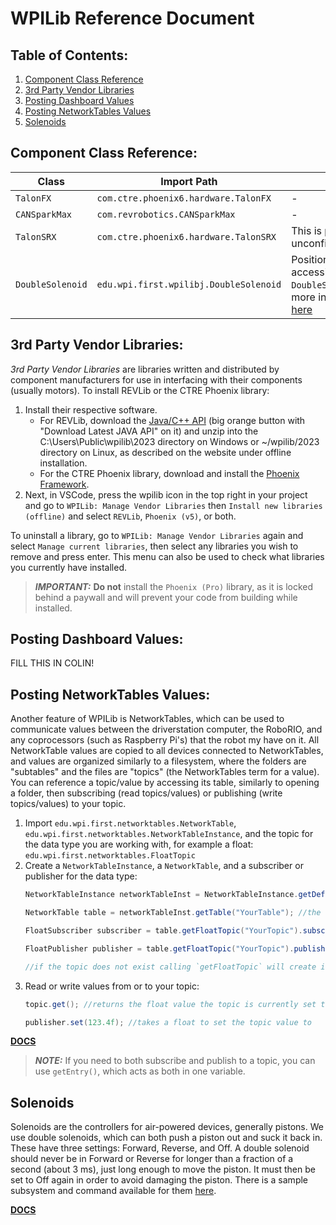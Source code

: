 # WPILib Reference Document

## Table of Contents:

1. [Component Class Reference](#component-class-reference)
2. [3rd Party Vendor Libraries](#3rd-party-vendor-libraries)
3. [Posting Dashboard Values](#posting-dashboard-values) 
4. [Posting NetworkTables Values](#posting-networktables-values)
5. [Solenoids](#solenoids)

## Component Class Reference:

|Class|Import Path|Notes|
|-|-|-|
|`TalonFX`|`com.ctre.phoenix6.hardware.TalonFX`|-|
|`CANSparkMax`|`com.revrobotics.CANSparkMax`|-|
|`TalonSRX`|`com.ctre.phoenix6.hardware.TalonSRX`|This is probably right, unconfirmed|
|`DoubleSolenoid`|`edu.wpi.first.wpilibj.DoubleSolenoid`|Positions are accessible at `DoubleSolenoid.Value`; more info available [here](#solenoids)|

## 3rd Party Vendor Libraries:

*3rd Party Vendor Libraries* are libraries written and distributed by component manufacturers for use in interfacing with their components (usually motors). To install REVLib or the CTRE Phoenix library:

1. Install their respective software. 
	- For REVLib, download the [Java/C++ API](https://docs.revrobotics.com/sparkmax/software-resources/spark-max-api-information#c++-and-java) (big orange button with "Download Latest JAVA API" on it) and unzip into the C:\Users\Public\wpilib\2023 directory on Windows or ~/wpilib/2023 directory on Linux, as described on the website under offline installation. 
	- For the CTRE Phoenix library, download and install the [Phoenix Framework](https://store.ctr-electronics.com/software/).
2. Next, in VSCode, press the wpilib icon in the top right in your project and go to `WPILib: Manage Vendor Libraries` then `Install new libraries (offline)` and select `REVLib`, `Phoenix (v5)`, or both.

To uninstall a library, go to `WPILib: Manage Vendor Libraries` again and select `Manage current libraries`, then select any libraries you wish to remove and press enter. This menu can also be used to check what libraries you currently have installed.

> ***IMPORTANT:*** **Do not** install the `Phoenix (Pro)` library, as it is locked behind a paywall and will prevent your code from building while installed.

## Posting Dashboard Values:

FILL THIS IN COLIN!

## Posting NetworkTables Values:

Another feature of WPILib is NetworkTables, which can be used to communicate values between the driverstation computer, the RoboRIO, and any coprocessors (such as Raspberry Pi's) that the robot my have on it. All NetworkTable values are copied to all devices connected to NetworkTables, and values are organized similarly to a filesystem, where the folders are "subtables" and the files are "topics" (the NetworkTables term for a value). You can reference a topic/value by accessing its table, similarly to opening a folder, then subscribing (read topics/values) or publishing (write topics/values) to your topic.

1. Import `edu.wpi.first.networktables.NetworkTable`, `edu.wpi.first.networktables.NetworkTableInstance`, and the topic for the data type you are working with, for example a float: `edu.wpi.first.networktables.FloatTopic`
2. Create a `NetworkTableInstance`, a `NetworkTable`, and a subscriber or publisher for the data type:
	```java
	NetworkTableInstance networkTableInst = NetworkTableInstance.getDefault(); //the default networktables network, which is the one the RoboRIO and DriverStation are connected to

	NetworkTable table = networkTableInst.getTable("YourTable"); //the table to be used, if it does not exist this will create it

	FloatSubscriber subscriber = table.getFloatTopic("YourTopic").subscribe(0.0f); //get the topic within the table to be read, then subscribe to it; the `subscribe` parameter sets the default value in case the topic is empty (read)

	FloatPublisher publisher = table.getFloatTopic("YourTopic").publish(); //publish to the same topic as above (write)

	//if the topic does not exist calling `getFloatTopic` will create it
	```
3. Read or write values from or to your topic:
	```java
	topic.get(); //returns the float value the topic is currently set to

	publisher.set(123.4f); //takes a float to set the topic value to
	```

 [**DOCS**](https://docs.wpilib.org/en/stable/docs/software/networktables/tables-and-topics.html)

> ***NOTE:*** If you need to both subscribe and publish to a topic, you can use `getEntry()`, which acts as both in one variable.


## Solenoids

Solenoids are the controllers for air-powered devices, generally pistons. We use double solenoids, which can both push a piston out and suck it back in. These have three settings: Forward, Reverse, and Off. A double solenoid should never be in Forward or Reverse for longer than a fraction of a second (about 3 ms), just long enough to move the piston. It must then be set to Off again in order to avoid damaging the piston. There is a sample subsystem and command available for them [here](command_based#example-solenoid-subsystem-and-command).

[**DOCS**](https://docs.wpilib.org/en/stable/docs/software/hardware-apis/pneumatics/pneumatics.html)
